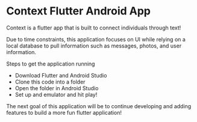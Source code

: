 # Context Flutter Android App

Context is a flutter app that is built to connect individuals through text!

Due to time constraints, this application focuses on UI while relying on a local database to pull information such as messages, photos, and user information.

Steps to get the application running
- Download Flutter and Android Studio
- Clone this code into a folder
- Open the folder in Android Studio
- Set up and emulator and hit play!

The next goal of this application will be to continue developing and adding features to build a more fun flutter application!
